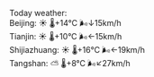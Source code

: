 Today weather:  
Beijing: ☀️   🌡️+14°C 🌬️↓15km/h  
Tianjin: ☀️   🌡️+10°C 🌬️←15km/h  
Shijiazhuang: ☀️   🌡️+16°C 🌬️←19km/h  
Tangshan: ⛅️  🌡️+8°C 🌬️↙27km/h  
